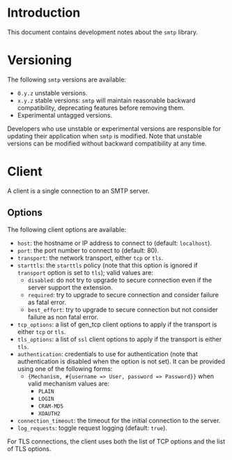 # Introduction
This document contains development notes about the `smtp` library.

# Versioning
The following `smtp` versions are available:
- `0.y.z` unstable versions.
- `x.y.z` stable versions: `smtp` will maintain reasonable backward
  compatibility, deprecating features before removing them.
- Experimental untagged versions.

Developers who use unstable or experimental versions are responsible for
updating their application when `smtp` is modified. Note that
unstable versions can be modified without backward compatibility at any
time.

# Client
A client is a single connection to an SMTP server.

## Options
The following client options are available:
- `host`: the hostname or IP address to connect to (default:
  `localhost`).
- `port`: the port number to connect to (default: 80).
- `transport`: the network transport, either `tcp` or `tls`.
- `starttls`: the `starttls` policy (note that this option is ignored if
  `transport` option is set to `tls`); valid values are:
  - `disabled`: do not try to upgrade to secure connection even if the
    server support the extension.
  - `required`: try to upgrade to secure connection and consider failure
    as fatal error.
  - `best_effort`: try to upgrade to secure connection but not consider
    failure as non fatal error.
- `tcp_options`: a list of gen_tcp client options to apply if the
  transport is either `tcp` or `tls`.
- `tls_options`: a list of `ssl` client options to apply if the
  transport is either `tls`.
- `authentication`: credentials to use for authentication (note that
  authentication is disabled when the option is not set). It can be
  provided using one of the following forms:
  - `{Mechanism, #{username => User, password => Password}}` when valid
  mechanism values are:
      - `PLAIN`
      - `LOGIN`
      - `CRAM-MD5`
      - `XOAUTH2`
- `connection_timeout`: the timeout for the initial connection to the
  server.
- `log_requests`: toggle request logging (default: `true`).


For TLS connections, the client uses both the list of TCP options and
the list of TLS options.
